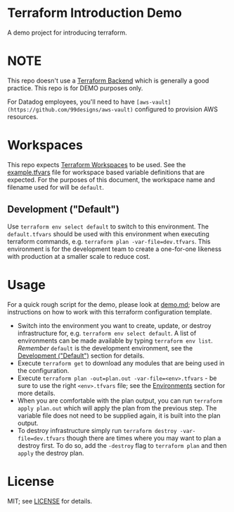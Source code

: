 # Terraform Introduction Demo
A demo project for introducing terraform.

# NOTE
This repo doesn't use a [Terraform
Backend](https://www.terraform.io/docs/backends/state.html) which is generally
a good practice. This repo is for DEMO purposes only.

For Datadog employees, you'll need to have
`[aws-vault](https://github.com/99designs/aws-vault)` configured to provision
AWS resources.

# Workspaces
This repo expects [Terraform
Workspaces](https://www.terraform.io/docs/state/workspaces.html) to be used.
See the [example.tfvars](/.example.tfvars) file for workspace based variable
definitions that are expected. For the purposes of this document, the workspace
name and filename used for will be `default`.

## Development ("Default")
Use `terraform env select default` to switch to this environment. The
`default.tfvars` should be used with this environment when executing terraform
commands, e.g. `terraform plan -var-file=dev.tfvars`. This environment is for
the development team to create a one-for-one likeness with production at a
smaller scale to reduce cost.

# Usage
For a quick rough script for the demo, please look at [demo.md](demo.md); below
are instructions on how to work with this terraform configuration template.

- Switch into the environment you want to create, update, or destroy
infrastructure for, e.g. `terraform env select default`. A list of environments
can be made available by typing `terraform env list`. *Remember* `default` is
the development environment, see the [Development
("Default")](#development-default) section for details.
- Execute `terraform get` to download any modules that are being used in the
configuration.
- Execute `terraform plan -out=plan.out -var-file=<env>.tfvars` - be sure to use
the right `<env>.tfvars` file; see the [Environments](#environments) section for
more details.
- When you are comfortable with the plan output, you can run `terraform apply
plan.out` which will apply the plan from the previous step. The variable file
does not need to be supplied again, it is built into the plan output.
- To destroy infrastructure simply run `terraform destroy -var-file=dev.tfvars`
though there are times where you may want to plan a destroy first. To do so,
add the `-destroy` flag to `terraform plan` and then `apply` the destroy plan.
# License
MIT; see [LICENSE](LICENSE) for details.
